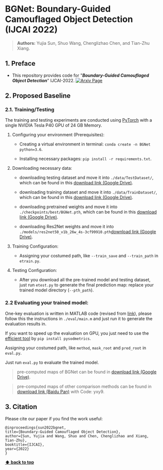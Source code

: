 # BGNet: Boundary-Guided Camouflaged Object Detection (IJCAI 2022)


> **Authors:** 
> Yujia Sun,
> Shuo Wang,
> Chenglizhao Chen,
> and Tian-Zhu Xiang.

## 1. Preface

- This repository provides code for "_**Boundary-Guided Camouflaged Object Detection**_" IJCAI-2022. [![Arxiv Page](https://img.shields.io/badge/Arxiv-2207.00794-red?style=flat-square)](https://arxiv.org/abs/2207.00794)

## 2. Proposed Baseline

### 2.1. Training/Testing

The training and testing experiments are conducted using [PyTorch](https://github.com/pytorch/pytorch) with 
a single NVIDIA Tesla P40 GPU of 24 GB Memory.

1. Configuring your environment (Prerequisites):
    
    + Creating a virtual environment in terminal: `conda create -n BGNet python=3.6`.
    
    + Installing necessary packages: `pip install -r requirements.txt`.

1. Downloading necessary data:

    + downloading testing dataset and move it into `./data/TestDataset/`, 
    which can be found in this [download link (Google Drive)](https://drive.google.com/file/d/1QEGnP9O7HbN_2tH999O3HRIsErIVYalx/view?usp=sharing).
    
    + downloading training dataset and move it into `./data/TrainDataset/`, 
    which can be found in this [download link (Google Drive)](https://drive.google.com/file/d/1Kifp7I0n9dlWKXXNIbN7kgyokoRY4Yz7/view?usp=sharing).
    
    + downloading pretrained weights and move it into `./checkpoints/best/BGNet.pth`, 
    which can be found in this [download link (Google Drive)](https://drive.google.com/file/d/1RQFRgQNtXYfKW4bm5veU4_4ikgPiuEwl/view?usp=sharing).
    
    + downloading Res2Net weights and move it into `./models/res2net50_v1b_26w_4s-3cf99910.pth`[download link (Google Drive)](https://drive.google.com/file/d/1_1N-cx1UpRQo7Ybsjno1PAg4KE1T9e5J/view?usp=sharing).
   
1. Training Configuration:

    + Assigning your costumed path, like `--train_save` and `--train_path` in `etrain.py`.

1. Testing Configuration:

    + After you download all the pre-trained model and testing dataset, just run `etest.py` to generate the final prediction map: 
    replace your trained model directory (`--pth_path`).

### 2.2 Evaluating your trained model:

One-key evaluation is written in MATLAB code (revised from [link](https://github.com/DengPingFan/CODToolbox)), 
please follow this the instructions in `./eval/main.m` and just run it to generate the evaluation results in.

If you want to speed up the evaluation on GPU, you just need to use the [efficient tool](https://github.com/lartpang/PySODMetrics) by `pip install pysodmetrics`.

Assigning your costumed path, like `method`, `mask_root` and `pred_root` in `eval.py`.

Just run `eval.py` to evaluate the trained model.

> pre-computed maps of BGNet can be found in [download link (Google Drive)](https://drive.google.com/file/d/10f9-144HhBq6SQc9rwekIn7ICOxvSVgG/view?usp=sharing).

> pre-computed maps of other comparison methods can be found in [download link (Baidu Pan)](https://pan.baidu.com/s/1dLMqa4tix1gdBN1uWrCPbQ) with Code: yxy9.

## 3. Citation

Please cite our paper if you find the work useful: 

	@inproceedings{sun2022bgnet,
	title={Boundary-Guided Camouflaged Object Detection},
	author={Sun, Yujia and Wang, Shuo and Chen, Chenglizhao and Xiang, Tian-Zhu},
	booktitle={IJCAI},
	year={2022}
	}

**[⬆ back to top](#0-preface)**
